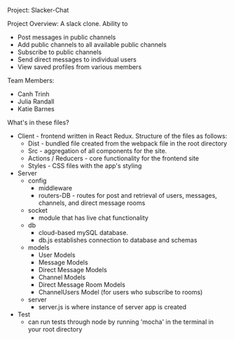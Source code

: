 Project: Slacker-Chat

Project Overview:
A slack clone. Ability to 
- Post messages in public channels
- Add public channels to all available public channels
- Subscribe to public channels
- Send direct messages to individual users
- View saved profiles from various members

Team Members:
- Canh Trinh
- Julia Randall
- Katie Barnes


What's in these files?

* Client - frontend written in React Redux. Structure of the files as follows:
     - Dist - bundled file created from the webpack file in the root directory
     - Src - aggregation of all components for the site. 
     - Actions / Reducers - core functionality for the frontend site
     - Styles - CSS files with the app's styling
* Server
     - config
          - middleware 
          - routers-DB - routes for post and retrieval of users, messages, channels, and direct message rooms
     - socket
          - module that has live chat functionality
     - db
          - cloud-based mySQL database.  
          - db.js establishes connection to database and schemas
    - models
         - User Models
         - Message Models
         - Direct Message Models
         - Channel Models
         - Direct Message Room Models
         - ChannelUsers Model (for users who subscribe to rooms)
     - server
          - server.js is where instance of server app is created
* Test
     - can run tests through node by running 'mocha' in the terminal in your root directory
